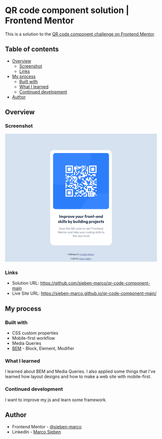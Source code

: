 # QR code component solution | Frontend Mentor

This is a solution to the [QR code component challenge on Frontend Mentor](https://www.frontendmentor.io/challenges/qr-code-component-iux_sIO_H).


## Table of contents

- [Overview](#overview)
  - [Screenshot](#screenshot)
  - [Links](#links)
- [My process](#my-process)
  - [Built with](#built-with)
  - [What I learned](#what-i-learned)
  - [Continued development](#continued-development)
- [Author](#author)

## Overview

### Screenshot

![](./design/desktop.png)

### Links

- Solution URL: https://github.com/sieben-marco/qr-code-component-main
- Live Site URL: https://sieben-marco.github.io/qr-code-component-main/

## My process

### Built with

- CSS custom properties
- Mobile-first workflow
- Media Queries
- [BEM](https://en.bem.info/methodology/quick-start/) - Block, Element, Modifier

### What I learned

I learned about BEM and Media Queries. I also applied some things that I've learned how layout designs and how to make a web site with mobile-first.

### Continued development

I want to improve my js and learn some framework.

## Author

- Frontend Mentor - [@sieben-marco](https://www.frontendmentor.io/profile/sieben-marco)
- LinkedIn - [Marco Sieben](https://www.linkedin.com/in/sieben-marco/)
